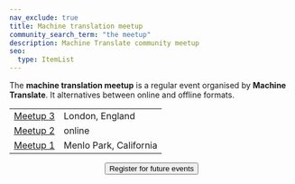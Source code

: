 ```yaml
---
nav_exclude: true
title: Machine translation meetup
community_search_term: "the meetup"
description: Machine Translate community meetup
seo:
  type: ItemList
---
```


The **machine translation meetup** is a regular event organised by **Machine Translate**.
It alternatives between online and offline formats.

|     |     |
| --- | --- |
| [Meetup 3](/events/machine-translation-meetup-3.md) | London, England |
| [Meetup 2](/events/machine-translation-meetup-2.md) | online |
| [Meetup 1](/events/machine-translation-meetup-1.md) | Menlo Park, California |

<center>
  <a href="mailto:meetup@machinetranslate.org" target="_blank" class="no-arrow">
    <button>
       Register for future events
    </button>
  </a>
</center>
